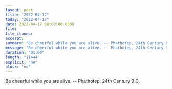 ```yaml
---
layout: post
title: "2022-04-17"
today: "2022-04-17"
date: 2022-04-17 00:00:00 0000
file:
file_itunes:
excerpt:
summary: "Be cheerful while you are alive. -- Phathotep, 24th Century B.C."
message: "Be cheerful while you are alive. -- Phathotep, 24th Century B.C."
duration: "01:00"
length: "11444"
explicit: "no"
block: "no"
---
```

Be cheerful while you are alive. -- Phathotep, 24th Century B.C.

